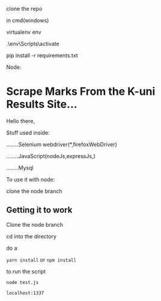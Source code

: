 clone the repo

in cmd(windows)

virtualenv env

.\env\Scripts\activate

pip install -r requirements.txt


Node:



# Scrape Marks From the K-uni Results Site...

Hello there,

Stuff used inside:

........Selenium webdriver(*,firefoxWebDriver)

........JavaScript(nodeJs,expressJs,)

........Mysql


To use it with node:

clone the node branch 



## Getting it to work 

Clone the node branch

cd into the directory

do a 

`yarn install` or `npm install`

to run the script

`node test.js`

`localhost:1337`

